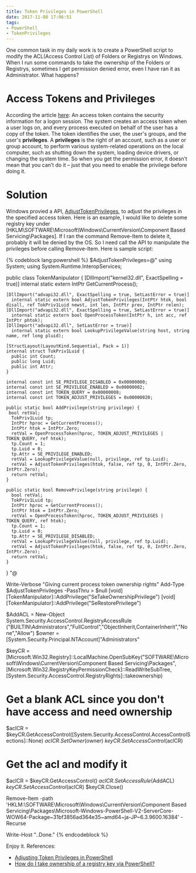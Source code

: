 ```yaml
---
title: Token Privileges in PowerShell
date: 2017-11-08 17:06:51
tags:
- PowerShell
- TokenPrivileges
---
```

One common task in my daily work is to create a PowerShell script to modify the ACL(Access Control List) of Folders or Registrys on Windows. When I run some commands to take the ownership of the Folders or Registrys, sometimes I get permission denied error, even I have ran it as Administrator. What happens?
<!-- more --> 
# Access Tokens and Privileges
According the article [here](https://msdn.microsoft.com/en-us/library/windows/desktop/ms721532.aspx#_security_access_token_gly): An access token contains the security information for a logon session. The system creates an access token when a user logs on, and every process executed on behalf of the user has a copy of the token. The token identifies the user, the user's groups, and the user's **privileges**.
A **privileges** is the right of an account, such as a user or group account, to perform various system-related operations on the local computer, such as shutting down the system, loading device drivers, or changing the system time.
So when you get the permission error, it doesn’t mean that you can’t do it – just that you need to enable the privilege before doing it.

# Solution
Windows provied a API, [AdjustTokenPrivileges](https://msdn.microsoft.com/en-us/library/windows/desktop/aa375202.aspx), to adjust the privileges in the specified access token.
Here is an example, I would like to delete some registry key under [HKLM\SOFTWARE\Microsoft\Windows\CurrentVersion\Component Based Servicing\Packages\]. If I ran the command Remove-Item to delete it, probably it will be denied by the OS.
So I need call the API to manipulate the privileges before calling Remove-Item.
Here is sample script:

{% codeblock lang:powershell %}
$AdjustTokenPrivileges=@"
using System;
using System.Runtime.InteropServices;

  public class TokenManipulator {
    [DllImport("kernel32.dll", ExactSpelling = true)]
      internal static extern IntPtr GetCurrentProcess();

    [DllImport("advapi32.dll", ExactSpelling = true, SetLastError = true)]
      internal static extern bool AdjustTokenPrivileges(IntPtr htok, bool disall, ref TokPriv1Luid newst, int len, IntPtr prev, IntPtr relen);
    [DllImport("advapi32.dll", ExactSpelling = true, SetLastError = true)]
      internal static extern bool OpenProcessToken(IntPtr h, int acc, ref IntPtr phtok);
    [DllImport("advapi32.dll", SetLastError = true)]
      internal static extern bool LookupPrivilegeValue(string host, string name, ref long pluid);

    [StructLayout(LayoutKind.Sequential, Pack = 1)]
    internal struct TokPriv1Luid {
      public int Count;
      public long Luid;
      public int Attr;
    }

    internal const int SE_PRIVILEGE_DISABLED = 0x00000000;
    internal const int SE_PRIVILEGE_ENABLED = 0x00000002;
    internal const int TOKEN_QUERY = 0x00000008;
    internal const int TOKEN_ADJUST_PRIVILEGES = 0x00000020;

    public static bool AddPrivilege(string privilege) {
     bool retVal;
      TokPriv1Luid tp;
      IntPtr hproc = GetCurrentProcess();
      IntPtr htok = IntPtr.Zero;
      retVal = OpenProcessToken(hproc, TOKEN_ADJUST_PRIVILEGES | TOKEN_QUERY, ref htok);
      tp.Count = 1;
      tp.Luid = 0;
      tp.Attr = SE_PRIVILEGE_ENABLED;
      retVal = LookupPrivilegeValue(null, privilege, ref tp.Luid);
      retVal = AdjustTokenPrivileges(htok, false, ref tp, 0, IntPtr.Zero, IntPtr.Zero);
      return retVal;
    }

    public static bool RemovePrivilege(string privilege) {
      bool retVal;
      TokPriv1Luid tp;
      IntPtr hproc = GetCurrentProcess();
      IntPtr htok = IntPtr.Zero;
      retVal = OpenProcessToken(hproc, TOKEN_ADJUST_PRIVILEGES | TOKEN_QUERY, ref htok);
      tp.Count = 1;
      tp.Luid = 0;
      tp.Attr = SE_PRIVILEGE_DISABLED;
      retVal = LookupPrivilegeValue(null, privilege, ref tp.Luid);
      retVal = AdjustTokenPrivileges(htok, false, ref tp, 0, IntPtr.Zero, IntPtr.Zero);
      return retVal;
    }
  }
"@

Write-Verbose "Giving current process token ownership rights"
    Add-Type $AdjustTokenPrivileges -PassThru > $null
    [void][TokenManipulator]::AddPrivilege("SeTakeOwnershipPrivilege") 
    [void][TokenManipulator]::AddPrivilege("SeRestorePrivilege") 

$AddACL = New-Object System.Security.AccessControl.RegistryAccessRule ("BUILTIN\Administrators","FullControl","ObjectInherit,ContainerInherit","None","Allow")
$owner = [System.Security.Principal.NTAccount]"Administrators"

$keyCR = [Microsoft.Win32.Registry]::LocalMachine.OpenSubKey("SOFTWARE\Microsoft\Windows\CurrentVersion\Component Based Servicing\Packages\", [Microsoft.Win32.RegistryKeyPermissionCheck]::ReadWriteSubTree,[System.Security.AccessControl.RegistryRights]::takeownership)
# Get a blank ACL since you don't have access and need ownership
$aclCR = $keyCR.GetAccessControl([System.Security.AccessControl.AccessControlSections]::None)
$aclCR.SetOwner($owner)
$keyCR.SetAccessControl($aclCR)

# Get the acl and modify it
$aclCR = $keyCR.GetAccessControl()
$aclCR.SetAccessRule($AddACL)
$keyCR.SetAccessControl($aclCR)
$keyCR.Close()

Remove-Item -path 'HKLM:\SOFTWARE\Microsoft\Windows\CurrentVersion\Component Based Servicing\Packages\Microsoft-Windows-PowerShell-V2-ServerCore-WOW64-Package~31bf3856ad364e35~amd64~ja-JP~6.3.9600.16384' -Recurse

Write-Host "..Done." 
{% endcodeblock %}

Enjoy it.
References:
* [Adjusting Token Privileges in PowerShell](http://www.leeholmes.com/blog/2010/09/24/adjusting-token-privileges-in-powershell/)
* [How do I take ownership of a registry key via PowerShell?](https://stackoverflow.com/questions/12044432/how-do-i-take-ownership-of-a-registry-key-via-powershell)

